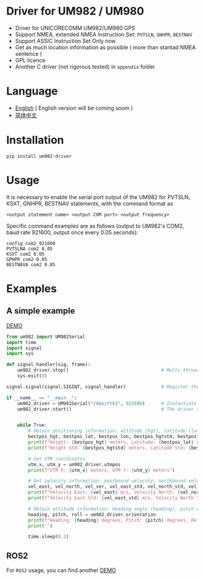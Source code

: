 # Driver for UM982 / UM980

- Driver for UNICORECOMM UM982/UM980 GPS
- Support NMEA, extended NMEA Instruction Set: `PVTSLN`, `GNHPR`, `BESTNAV`
- Support ASSIC Instruction Set Only now
- Get as much location information as possible ( more than stantad NMEA sentence )
- GPL licence
- Another C driver (not rigorous tested) in `appendix` folder

# Language

- [English](readme.md) ( English version will be coming soom )
- [简体中文](appendix/readme_zh.md)



# Installation

```
pip install um982-driver
```

# Usage

It is necessary to enable the serial port output of the UM982 for PVTSLN, KSXT, GNHPR, BESTNAV statements, with the command format as

```
<output statement name> <output COM port> <output frequency>
```

Specific command examples are as follows (output to UM982's COM2, baud rate 921600, output once every 0.05 seconds):

```
config com2 921600
PVTSLNA com2 0.05
KSXT com2 0.05
GPHPR com2 0.05
BESTNAVA com2 0.05
```

# Examples
## A simple example


[DEMO](demo/simple_demp/demp.py)

```python
from um982 import UM982Serial
import time
import signal
import sys

def signal_handler(sig, frame):
    um982_driver.stop()                                  # Multi-thread cleaning
    sys.exit(0)

signal.signal(signal.SIGINT, signal_handler)             # Register the opt-out function

if __name__ == "__main__":
    um982_driver = UM982Serial("/dev/rtk1", 921600)      # Instantiate the driving object
    um982_driver.start()                                 # The driver runs in a multi-threaded manner


    while True:
        # Obtain positioning information: altitude (hgt), latitude (lat), longitude (lon) and their standard deviations
        bestpos_hgt, bestpos_lat, bestpos_lon, bestpos_hgtstd, bestpos_latstd, bestpos_lonstd = um982_driver.fix
        print(f"Height: {bestpos_hgt} meters, Latitude: {bestpos_lat} degrees, Longitude: {bestpos_lon} degrees")
        print(f"Height Std: {bestpos_hgtstd} meters, Latitude Std: {bestpos_latstd} meters, Longitude Std: {bestpos_lonstd} meters")

        # Get UTM coordinates
        utm_x, utm_y = um982_driver.utmpos
        print(f"UTM X: {utm_x} meters, UTM Y: {utm_y} meters")

        # Get velocity information: eastbound velocity, northbound velocity, vertical velocity, and their standard deviations
        vel_east, vel_north, vel_ver, vel_east_std, vel_north_std, vel_ver_std = um982_driver.vel
        print(f"Velocity East: {vel_east} m/s, Velocity North: {vel_north} m/s, Velocity Vertical: {vel_ver} m/s")
        print(f"Velocity East Std: {vel_east_std} m/s, Velocity North Std: {vel_north_std} m/s, Velocity Vertical Std: {vel_ver_std} m/s")

        # Obtain attitude information: heading angle (heading), pitch angle (pitch), roll angle (roll)
        heading, pitch, roll = um982_driver.orientation
        print(f"Heading: {heading} degrees, Pitch: {pitch} degrees, Roll: {roll} degrees")
        print('')

        time.sleep(0.2)
```

## ROS2

For `ROS2` usage, you can find another [DEMO](demo/ros2/)



